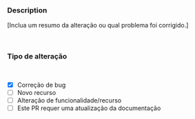 ### Description

[Inclua um resumo da alteração ou qual problema foi corrigido.]

<br />

### Tipo de alteração
<br />

- [x] Correção de bug 
- [ ] Novo recurso 
- [ ] Alteração de funcionalidade/recurso
- [ ] Este PR requer uma atualização da documentação
